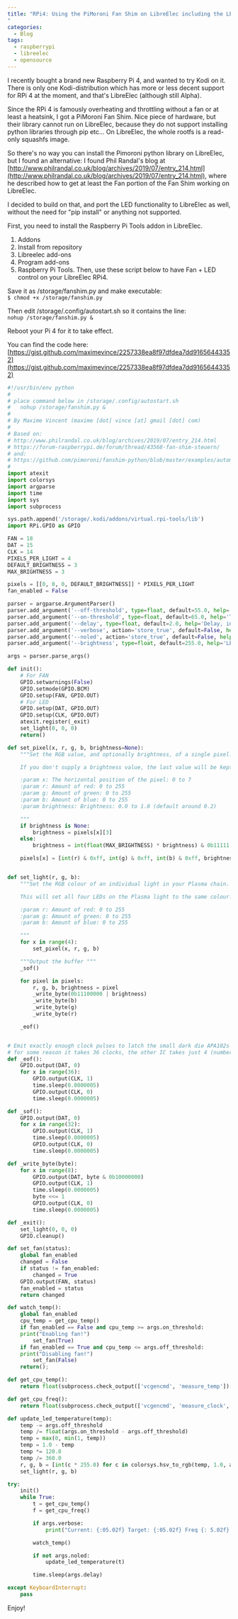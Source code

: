 ```yaml
---
title: "RPi4: Using the PiMoroni Fan Shim on LibreElec including the LEDs!
"
categories:
  - Blog
tags:
  - raspberrypi
  - libreelec
  - opensource
---
```



I recently bought a brand new Raspberry Pi 4, and wanted to try Kodi on it.
There is only one Kodi-distribution which has more or less decent support for RPi 4 at the moment, and that's LibreElec (although still Alpha).

Since the RPi 4 is famously overheating and throttling without a fan or at least a heatsink, I got a PiMoroni Fan Shim. Nice piece of hardware, but their library cannot run on LibreElec, because they do not support installing python libraries through pip etc... On LibreElec, the whole rootfs is a read-only squashfs image.

So there's no way you can install the Pimoroni python library on LibreElec, but I found an alternative:
I found Phil Randal's blog at [http://www.philrandal.co.uk/blog/archives/2019/07/entry_214.html](http://www.philrandal.co.uk/blog/archives/2019/07/entry_214.html),
where he described how to get at least the Fan portion of the Fan Shim working on LibreElec.

I decided to build on that, and port the LED functionality to LibreElec as well, without the need for "pip install" or anything not supported.

First, you need to install the Raspberry Pi Tools addon in LibreElec.
1. Addons
1. Install from repository
1. Libreelec add-ons
1. Program add-ons
1. Raspberry Pi Tools.
Then, use these script below to have Fan + LED control on your LibreElec RPi4.

Save it as /storage/fanshim.py and make executable: \
`$ chmod +x /storage/fanshim.py`

Then edit /storage/.config/autostart.sh so it contains the line: \
`nohup /storage/fanshim.py &`

Reboot your Pi 4 for it to take effect.

You can find the code here:
[https://gist.github.com/maximevince/2257338ea8f97dfdea7dd91656443352](https://gist.github.com/maximevince/2257338ea8f97dfdea7dd91656443352)

```python
#!/usr/bin/env python
#
# place command below in /storage/.config/autostart.sh
#   nohup /storage/fanshim.py &
#
# By Maxime Vincent (maxime [dot] vince [at] gmail [dot] com)
#
# Based on:
# http://www.philrandal.co.uk/blog/archives/2019/07/entry_214.html
# https://forum-raspberrypi.de/forum/thread/43568-fan-shim-steuern/
# and:
# https://github.com/pimoroni/fanshim-python/blob/master/examples/automatic.py
#
import atexit
import colorsys
import argparse
import time
import sys
import subprocess

sys.path.append('/storage/.kodi/addons/virtual.rpi-tools/lib')
import RPi.GPIO as GPIO

FAN = 18
DAT = 15
CLK = 14
PIXELS_PER_LIGHT = 4
DEFAULT_BRIGHTNESS = 3
MAX_BRIGHTNESS = 3

pixels = [[0, 0, 0, DEFAULT_BRIGHTNESS]] * PIXELS_PER_LIGHT
fan_enabled = False

parser = argparse.ArgumentParser()
parser.add_argument('--off-threshold', type=float, default=55.0, help='Temperature threshold in degrees C to enable fan')
parser.add_argument('--on-threshold', type=float, default=65.0, help='Temperature threshold in degrees C to disable fan')
parser.add_argument('--delay', type=float, default=2.0, help='Delay, in seconds, between temperature readings')
parser.add_argument('--verbose', action='store_true', default=False, help='Output temp and fan status messages')
parser.add_argument('--noled', action='store_true', default=False, help='Disable LED control')
parser.add_argument('--brightness', type=float, default=255.0, help='LED brightness, from 0 to 255')

args = parser.parse_args()

def init():
    # For FAN
    GPIO.setwarnings(False)
    GPIO.setmode(GPIO.BCM)
    GPIO.setup(FAN, GPIO.OUT)
    # For LED
    GPIO.setup(DAT, GPIO.OUT)
    GPIO.setup(CLK, GPIO.OUT)
    atexit.register(_exit)
    set_light(0, 0, 0)
    return()

def set_pixel(x, r, g, b, brightness=None):
    """Set the RGB value, and optionally brightness, of a single pixel.

    If you don't supply a brightness value, the last value will be kept.

    :param x: The horizontal position of the pixel: 0 to 7
    :param r: Amount of red: 0 to 255
    :param g: Amount of green: 0 to 255
    :param b: Amount of blue: 0 to 255
    :param brightness: Brightness: 0.0 to 1.0 (default around 0.2)

    """
    if brightness is None:
        brightness = pixels[x][3]
    else:
        brightness = int(float(MAX_BRIGHTNESS) * brightness) & 0b11111

    pixels[x] = [int(r) & 0xff, int(g) & 0xff, int(b) & 0xff, brightness]


def set_light(r, g, b):
    """Set the RGB colour of an individual light in your Plasma chain.

    This will set all four LEDs on the Plasma light to the same colour.

    :param r: Amount of red: 0 to 255
    :param g: Amount of green: 0 to 255
    :param b: Amount of blue: 0 to 255

    """
    for x in range(4):
        set_pixel(x, r, g, b)

    """Output the buffer """
    _sof()

    for pixel in pixels:
        r, g, b, brightness = pixel
        _write_byte(0b11100000 | brightness)
        _write_byte(b)
        _write_byte(g)
        _write_byte(r)

    _eof()


# Emit exactly enough clock pulses to latch the small dark die APA102s which are weird
# for some reason it takes 36 clocks, the other IC takes just 4 (number of pixels/2)
def _eof():
    GPIO.output(DAT, 0)
    for x in range(36):
        GPIO.output(CLK, 1)
        time.sleep(0.0000005)
        GPIO.output(CLK, 0)
        time.sleep(0.0000005)

def _sof():
    GPIO.output(DAT, 0)
    for x in range(32):
        GPIO.output(CLK, 1)
        time.sleep(0.0000005)
        GPIO.output(CLK, 0)
        time.sleep(0.0000005)

def _write_byte(byte):
    for x in range(8):
        GPIO.output(DAT, byte & 0b10000000)
        GPIO.output(CLK, 1)
        time.sleep(0.0000005)
        byte <<= 1
        GPIO.output(CLK, 0)
        time.sleep(0.0000005)

def _exit():
    set_light(0, 0, 0)
    GPIO.cleanup()

def set_fan(status):
    global fan_enabled
    changed = False
    if status != fan_enabled:
        changed = True
	GPIO.output(FAN, status)
    fan_enabled = status
    return changed

def watch_temp():
    global fan_enabled
    cpu_temp = get_cpu_temp()
    if fan_enabled == False and cpu_temp >= args.on_threshold:
	print("Enabling fan!")
        set_fan(True)
    if fan_enabled == True and cpu_temp <= args.off_threshold:
	print("Disabling fan!")
        set_fan(False)
    return();

def get_cpu_temp():
    return float(subprocess.check_output(['vcgencmd', 'measure_temp'])[5:-3])

def get_cpu_freq():
    return float(subprocess.check_output(['vcgencmd', 'measure_clock', 'arm'])[14:-1])/1000000

def update_led_temperature(temp):
    temp -= args.off_threshold
    temp /= float(args.on_threshold - args.off_threshold)
    temp = max(0, min(1, temp))
    temp = 1.0 - temp
    temp *= 120.0
    temp /= 360.0
    r, g, b = [int(c * 255.0) for c in colorsys.hsv_to_rgb(temp, 1.0, args.brightness / 255.0)]
    set_light(r, g, b)

try:
    init()
    while True:
        t = get_cpu_temp()
        f = get_cpu_freq()

        if args.verbose:
            print("Current: {:05.02f} Target: {:05.02f} Freq {: 5.02f} On: {}".format(t, args.off_threshold, f, fan_enabled))

        watch_temp()

        if not args.noled:
            update_led_temperature(t)

        time.sleep(args.delay)

except KeyboardInterrupt:
    pass
```

Enjoy!
